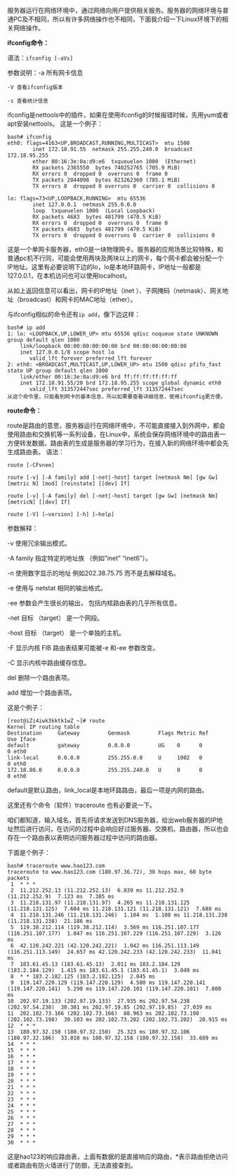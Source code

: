 ﻿服务器运行在网络环境中，通过网络向用户提供相关服务。服务器的网络环境与普通PC及不相同，所以有许多网络操作也不相同，下面我介绍一下Linux环境下的相关网络操作。

**ifconfig命令：**

语法：`ifconfig [-aVs]`

参数说明：-a 所有网卡信息

	-V 查看ifconfig版本

	-s 查看统计信息

ifconfig是nettools中的插件，如果在使用ifconfig的时候报错时候，先用yum或者apt安装nettools。
这是一个例子：

```
bash# ifconfig
eth0: flags=4163<UP,BROADCAST,RUNNING,MULTICAST>  mtu 1500
        inet 172.18.91.55  netmask 255.255.240.0  broadcast 172.18.95.255
        ether 00:16:3e:0a:d9:e6  txqueuelen 1000  (Ethernet)
        RX packets 2365550  bytes 740252765 (705.9 MiB)
        RX errors 0  dropped 0  overruns 0  frame 0
        TX packets 2044098  bytes 823262360 (785.1 MiB)
        TX errors 0  dropped 0 overruns 0  carrier 0  collisions 0

lo: flags=73<UP,LOOPBACK,RUNNING>  mtu 65536
        inet 127.0.0.1  netmask 255.0.0.0
        loop  txqueuelen 1000  (Local Loopback)
        RX packets 4683  bytes 481799 (470.5 KiB)
        RX errors 0  dropped 0  overruns 0  frame 0
        TX packets 4683  bytes 481799 (470.5 KiB)
        TX errors 0  dropped 0 overruns 0  carrier 0  collisions 0

```
这是一个单网卡服务器，eth0是一块物理网卡。服务器的应用场景比较特殊，和普通pc机不行同，可能会使用两块及两块以上的网卡，每个网卡都会被分配一个IP地址。这里有必要说明下边的lo，lo是本地环路网卡，IP地址一般都是127.0.0.1，在本机访问也可以使用localhost。

从如上返回信息可以看出，网卡的IP地址（inet ）、子网掩码（netmask）、网关地址（broadcast）和网卡的MAC地址（ether）。

与ifconfig相似的命令还有`ip add`，像下边这样：

```
bash# ip add
1: lo: <LOOPBACK,UP,LOWER_UP> mtu 65536 qdisc noqueue state UNKNOWN group default qlen 1000
    link/loopback 00:00:00:00:00:00 brd 00:00:00:00:00:00
    inet 127.0.0.1/8 scope host lo
       valid_lft forever preferred_lft forever
2: eth0: <BROADCAST,MULTICAST,UP,LOWER_UP> mtu 1500 qdisc pfifo_fast state UP group default qlen 1000
    link/ether 00:16:3e:0a:d9:e6 brd ff:ff:ff:ff:ff:ff
    inet 172.18.91.55/20 brd 172.18.95.255 scope global dynamic eth0
       valid_lft 313572447sec preferred_lft 313572447sec
从这个命令里，只能看到网卡的基本信息，所以如果要查看详细信息，使用ifconfig更方便。
```
**route命令：**

route是路由的意思，服务器运行在网络环境中，不可能直接接入到外网中，都会使用路由和交换机等一系列设备，在Linux中，系统会保存网络环境中的路由表一方便转发数据。路由表的生成是服务器的学习行为，在接入新的网络环境中都会先生成路由表。
语法：

```
route [-CFvnee]

route [-v] [-A family] add [-net|-host] target [netmask Nm] [gw Gw] [metric N] [mod] [reinstate] [[dev] If]

route [-v] [-A family] del [-net|-host] target [gw Gw] [netmask Nm] [metricN] [[dev] If]

route [-V] [–version] [-h] [–help]
```
参数解释：

-v 使用冗余输出模式。

-A family 指定特定的地址族 （例如”inet” “inet6″）。

-n 使用数字显示的地址 例如202.38.75.75 而不是去解释域名。

-e 使用与 netstat 相同的输出格式。

-ee 参数会产生很长的输出， 包括内核路由表的几乎所有信息。

-net 目标 （target） 是一个网段。

-host 目标 （target） 是一个单独的主机。

-F 显示内核 FIB 路由表结果可能被-e 和-ee 参数改变。

-C 显示内核中路由缓存信息。

del 删除一个路由表项。

add 增加一个路由表项。

这是个例子：

```
[root@iZi4iwk3kktk1wZ ~]# route
Kernel IP routing table
Destination     Gateway         Genmask         Flags Metric Ref    Use Iface
default         gateway         0.0.0.0         UG    0      0        0 eth0
link-local      0.0.0.0         255.255.0.0     U     1002   0        0 eth0
172.18.80.0     0.0.0.0         255.255.240.0   U     0      0        0 eth0

```
default是默认路由，link_local是本地环路路由，最后一项是内网的路由。

这里还有个命令（软件）traceroute 也有必要说一下。

咱们都知道，输入域名，首先将请求发送到DNS服务器，给出web服务器的IP地址然后进行访问，在访问的过程中会响应好过服务器、交换机、路由器，所以也会存在一个路由表以表明访问服务器过程中访问的路由器。

下面是个例子：

```
bash# traceroute www.hao123.com
traceroute to www.hao123.com (180.97.36.72), 30 hops max, 60 byte packets
 1  * * *
 2  11.212.252.13 (11.212.252.13)  6.839 ms 11.212.252.9 (11.212.252.9)  7.123 ms  7.385 ms
 3  11.218.131.97 (11.218.131.97)  4.265 ms 11.218.131.125 (11.218.131.125)  7.604 ms 11.218.131.121 (11.218.131.121)  7.688 ms
 4  11.218.131.246 (11.218.131.246)  1.104 ms  1.108 ms 11.218.131.238 (11.218.131.238)  21.186 ms
 5  119.38.212.114 (119.38.212.114)  3.569 ms 116.251.107.177 (116.251.107.177)  1.047 ms 116.251.107.229 (116.251.107.229)  3.126 ms
 6  42.120.242.221 (42.120.242.221)  1.042 ms 116.251.113.149 (116.251.113.149)  24.657 ms 42.120.242.233 (42.120.242.233)  11.041 ms
 7  183.61.45.13 (183.61.45.13)  2.011 ms 183.2.184.129 (183.2.184.129)  1.415 ms 183.61.45.1 (183.61.45.1)  3.049 ms
 8  * * 183.2.182.125 (183.2.182.125)  2.045 ms
 9  119.147.220.129 (119.147.220.129)  4.580 ms 119.147.220.141 (119.147.220.141)  5.290 ms 119.147.220.101 (119.147.220.101)  7.000 ms
10  202.97.19.133 (202.97.19.133)  27.935 ms 202.97.54.238 (202.97.54.238)  30.301 ms 202.97.19.85 (202.97.19.85)  27.039 ms
11  202.102.73.166 (202.102.73.166)  88.963 ms 202.102.73.198 (202.102.73.198)  30.103 ms 202.102.73.202 (202.102.73.202)  28.915 ms
12  * * *
13  180.97.32.150 (180.97.32.150)  25.323 ms 180.97.32.106 (180.97.32.106)  33.010 ms 180.97.32.158 (180.97.32.158)  33.689 ms
14  * * *
15  * * *
16  * * *
17  * * *
18  * * *
19  * * *
20  * * *
21  * * *
22  * * *
23  * * *
24  * * *
25  * * *
26  * * *
27  * * *
28  * * *
29  * * *
30  * * *

```
这是hao123的响应路由表，上面有数据的是直接响应的路由，*表示路由拒绝访问或者路由有防火墙进行了防御，无法直接查到。
